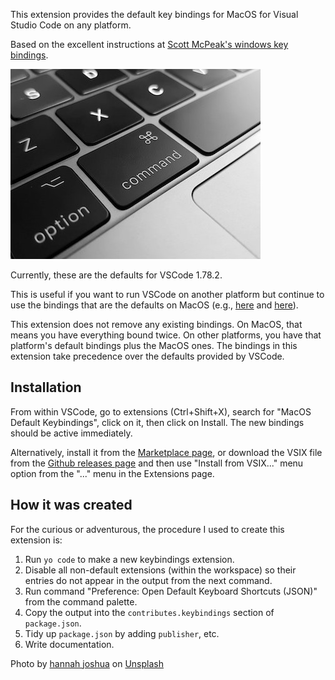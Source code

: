 This extension provides the default key bindings for MacOS
for Visual Studio Code on any platform.

Based on the excellent instructions at [Scott McPeak's windows key bindings](https://github.com/smcpeak/vscode-default-keys-windows).

![mac keyboard](./assets/keyboard.jpg)

Currently, these are the defaults for VSCode 1.78.2.

This is useful if you want to run VSCode on another platform
but continue to use the bindings that are the defaults on
MacOS (e.g.,
[here](https://stackoverflow.com/questions/52726849/how-to-transfer-vscode-key-mapping-on-macos-to-ubuntu)
and
[here](https://stackoverflow.com/questions/45840945/vscode-importing-keyboard-shortcuts)).

This extension does not remove any existing bindings.  On
MacOS, that means you have everything bound twice.  On
other platforms, you have that platform's default bindings
plus the MacOS ones.  The bindings in this extension take
precedence over the defaults provided by VSCode.

<!-- copied from vscode-default-keys-windows, commented by Mike ; I should add similar screenshots
Example screenshot running on Linux:

![Screenshot of bindings](bindings-screenshot.png)

-->

## Installation

From within VSCode, go to extensions (Ctrl+Shift+X),
search for "MacOS Default Keybindings", click on it, then
click on Install.  The new bindings should be active immediately.

Alternatively, install it from the
[Marketplace page](https://marketplace.visualstudio.com/items?itemName=cunneen.default-keys-macos),
or download the VSIX file from the
[Github releases page](https://github.com/cunneen/vscode-default-keys-macos/releases)
and then use "Install from VSIX..." menu option from the "..." menu in
the Extensions page.

## How it was created

For the curious or adventurous, the procedure I used to create this
extension is:

1. Run `yo code` to make a new keybindings extension.
2. Disable all non-default extensions (within the workspace) so their
   entries do not appear in the output from the next command.
3. Run command "Preference: Open Default Keyboard Shortcuts (JSON)"
   from the command palette.
4. Copy the output into the `contributes.keybindings` section
   of `package.json`.
5. Tidy up `package.json` by adding `publisher`, etc.
6. Write documentation.

Photo by <a href="https://unsplash.com/fr/@hannahjoshua?utm_source=unsplash&utm_medium=referral&utm_content=creditCopyText">hannah joshua</a> on <a href="https://unsplash.com/photos/46T6nVjRc2w?utm_source=unsplash&utm_medium=referral&utm_content=creditCopyText">Unsplash</a>
